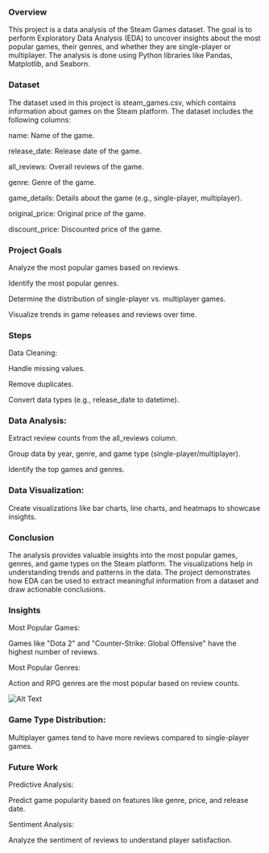 ### Overview
This project is a data analysis of the Steam Games dataset. The goal is to perform Exploratory Data Analysis (EDA) to uncover insights about the most popular games, their genres, and whether they are single-player or multiplayer. The analysis is done using Python libraries like Pandas, Matplotlib, and Seaborn.

### Dataset
The dataset used in this project is steam_games.csv, which contains information about games on the Steam platform. The dataset includes the following columns:

name: Name of the game.

release_date: Release date of the game.

all_reviews: Overall reviews of the game.

genre: Genre of the game.

game_details: Details about the game (e.g., single-player, multiplayer).

original_price: Original price of the game.

discount_price: Discounted price of the game.

### Project Goals
Analyze the most popular games based on reviews.

Identify the most popular genres.

Determine the distribution of single-player vs. multiplayer games.

Visualize trends in game releases and reviews over time.

### Steps
Data Cleaning:

Handle missing values.

Remove duplicates.

Convert data types (e.g., release_date to datetime).

### Data Analysis:

Extract review counts from the all_reviews column.

Group data by year, genre, and game type (single-player/multiplayer).

Identify the top games and genres.

### Data Visualization:

Create visualizations like bar charts, line charts, and heatmaps to showcase insights.

### Conclusion
The analysis provides valuable insights into the most popular games, genres, and game types on the Steam platform. The visualizations help in understanding trends and patterns in the data. The project demonstrates how EDA can be used to extract meaningful information from a dataset and draw actionable conclusions.

### Insights
Most Popular Games:

Games like "Dota 2" and "Counter-Strike: Global Offensive" have the highest number of reviews.

Most Popular Genres:

Action and RPG genres are the most popular based on review counts.



![Alt Text]("C:\Users\Admin\Desktop\assignment\powerbi.png")



### Game Type Distribution:

Multiplayer games tend to have more reviews compared to single-player games.

### Future Work
Predictive Analysis:

Predict game popularity based on features like genre, price, and release date.

Sentiment Analysis:

Analyze the sentiment of reviews to understand player satisfaction.